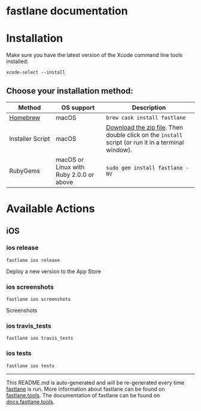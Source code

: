 fastlane documentation
================
# Installation

Make sure you have the latest version of the Xcode command line tools installed:

```
xcode-select --install
```

## Choose your installation method:

| Method                     | OS support                              | Description                                                                                                                           |
|----------------------------|-----------------------------------------|---------------------------------------------------------------------------------------------------------------------------------------|
| [Homebrew](http://brew.sh) | macOS                                   | `brew cask install fastlane`                                                                                                          |
| Installer Script           | macOS                                   | [Download the zip file](https://download.fastlane.tools). Then double click on the `install` script (or run it in a terminal window). |
| RubyGems                   | macOS or Linux with Ruby 2.0.0 or above | `sudo gem install fastlane -NV`                                                                                                       |

# Available Actions
## iOS
### ios release
```
fastlane ios release
```
Deploy a new version to the App Store
### ios screenshots
```
fastlane ios screenshots
```
Screenshots
### ios travis_tests
```
fastlane ios travis_tests
```

### ios tests
```
fastlane ios tests
```


----

This README.md is auto-generated and will be re-generated every time [fastlane](https://fastlane.tools) is run.
More information about fastlane can be found on [fastlane.tools](https://fastlane.tools).
The documentation of fastlane can be found on [docs.fastlane.tools](https://docs.fastlane.tools).
